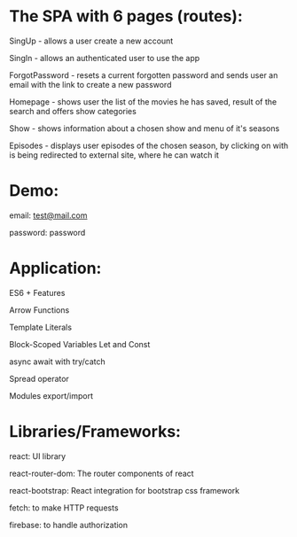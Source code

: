 # The SPA with 6 pages (routes):

SingUp - allows a user create a new account

SingIn - allows an authenticated user to use the app

ForgotPassword - resets a current forgotten password and sends user an email with the link to create a new password

Homepage - shows user the list of the movies he has saved, result of the search and offers show categories

Show - shows information about a chosen show and menu of it's seasons

Episodes - displays user episodes of the chosen season, by clicking on with is being redirected to external site, where he can watch it

# Demo:

email: test@mail.com

password: password

# Application:

ES6 + Features

Arrow Functions

Template Literals

Block-Scoped Variables Let and Const

async await with try/catch

Spread operator

Modules export/import

# Libraries/Frameworks:

react: UI library

react-router-dom: The router components of react

react-bootstrap: React integration for bootstrap css framework

fetch: to make HTTP requests

firebase: to handle authorization
